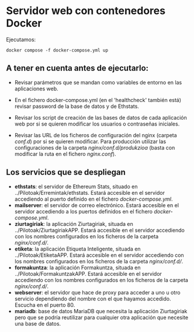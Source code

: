 # Servidor web con contenedores Docker

Ejecutamos:

`docker compose -f docker-compose.yml up`

## A tener en cuenta antes de ejecutarlo:

- Revisar parámetros que se mandan como variables de entorno en las aplicaciones web.

- En el fichero docker-compose.yml (en el 'healthcheck' también está) revisar password de la base de datos y de Ethstats.

- Revisar los script de creación de las bases de datos de cada aplicación web por si se quieren modificar los usuarios o contraseñas iniciales.

- Revisar las URL de los ficheros de configuración del nginx (carpeta *conf.d*) por si se quieren modificar. Para producción utilizar las configuraciones de la carpeta *nginx/conf.d/produkzioa* (basta con modificar la ruta en el fichero *nginx.conf*).

## Los servicios que se despliegan

- **ethstats**: el servidor de Ethereum Stats, situado en ../Pilotoak/Erremintak/ethstats. Estará accesible en el servidor accediendo al puerto definido en el fichero *docker-compose.yml*.
- **mailserver**: el servidor de correo electrónico. Estará accesible en el servidor accediendo a los puertos definidos en el fichero *docker-compose.yml*.
- **ziurtagiriak**: la aplicación Ziurtagiriak, situada en ../Pilotoak/ZiurtagiriakAPP. Estará accesible en el servidor accediendo con los nombres configurados en los ficheros de la carpeta *nginx/conf.d/*.
- **etiketa**: la aplicación Etiqueta Inteligente, situada en ../Pilotoak/EtiketaAPP. Estará accesible en el servidor accediendo con los nombres configurados en los ficheros de la carpeta *nginx/conf.d/*.
- **formakuntza**: la aplicación Formakuntza, situada en ../Pilotoak/FormakuntzakAPP. Estará accesible en el servidor accediendo con los nombres configurados en los ficheros de la carpeta *nginx/conf.d/*.
- **webserver**: el servidor que hace de proxy para acceder a uno u otro servicio dependiendo del nombre con el que hayamos accedido. Escucha en el puerto 80.
- **mariadb**: base de datos MariaDB que necesita la aplicación Ziurtagiriak pero que se podría reutilizar para cualquier otra aplicación que necesite una base de datos.